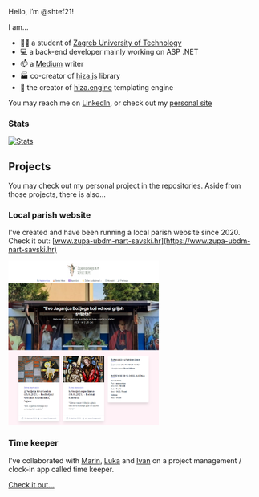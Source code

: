 Hello, I’m @shtef21!

I am...
- 👨‍🎓 a student of [Zagreb University of Technology](https://www.tvz.hr/)
- 💻 a back-end developer mainly working on ASP .NET
- 📫 a [Medium](https://medium.com/@shtef21) writer
- 🏭 co-creator of [hiza.js](https://github.com/nevenpalcec/hiza_js) library
- 🛵 the creator of [hiza.engine](https://app.my-rents.com/web/hiza-tutorial.html) templating engine

You may reach me on [LinkedIn](https://www.linkedin.com/in/stjepan-salopek-5a68a8256/),
or check out my [personal site](https://ssalopek.me/)

### Stats
[![Stats](https://github-readme-stats.vercel.app/api?username=shtef21)](https://github.com/anuraghazra/github-readme-stats)

## Projects

You may check out my personal project in the repositories. Aside from those projects, there is also...



### Local parish website

I've created and have been running a local parish website since 2020. Check it out: [www.zupa-ubdm-nart-savski.hr](https://www.zupa-ubdm-nart-savski.hr)

<img alt="Web preview" src="assets/parish-web.png" style="width: 300px;">

### Time keeper

I've collaborated with
[Marin](https://github.com/marinjurisich),
[Luka](https://github.com/LukaSpoljar) and
[Ivan](https://github.com/marinjurisich)
on a project management / clock-in app called time keeper.

[Check it out...](https://github.com/marinjurisich/timekeeper)

<!-- - 💞️ I’m looking to collaborate on ... -->

<!---
shtef21/shtef21 is a ✨ special ✨ repository because its `README.md` (this file) appears on your GitHub profile.
You can click the Preview link to take a look at your changes.
--->
